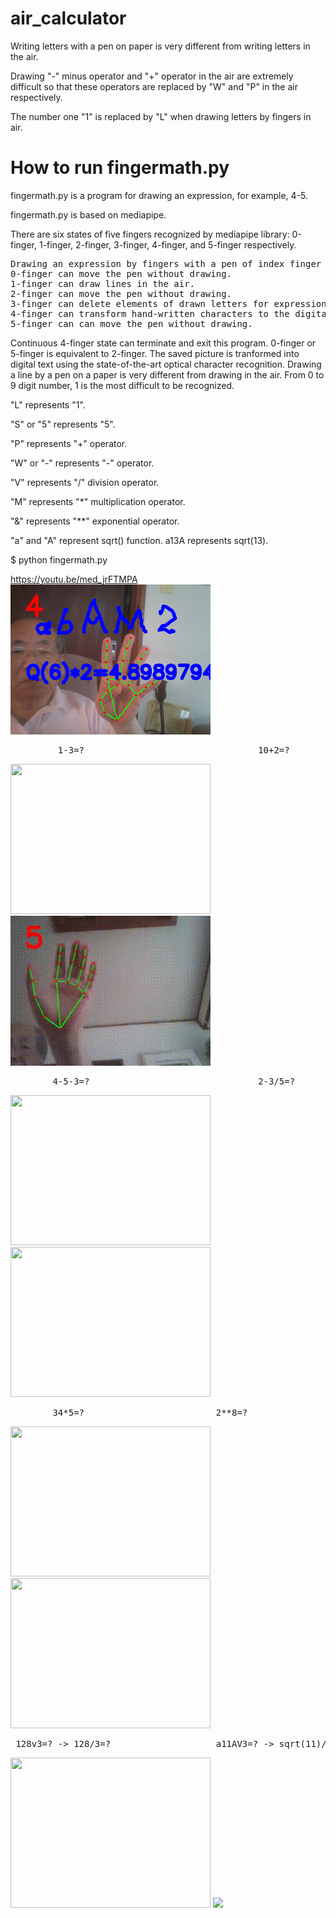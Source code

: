 # air_calculator

Writing letters with a pen on paper is very different from writing letters in the air.

Drawing "-" minus operator and "+" operator in the air are extremely difficult so that these operators are replaced by "W" and "P" in the air respectively.

The number one "1" is replaced by "L" when drawing letters by fingers in air.



# How to run fingermath.py

fingermath.py is a program for drawing an expression, for example, 4-5.

fingermath.py is based on mediapipe.

There are six states of five fingers recognized by mediapipe library: 
0-finger, 1-finger, 2-finger, 3-finger, 4-finger, and 5-finger respectively.
<pre>
Drawing an expression by fingers with a pen of index finger tip. 
0-finger can move the pen without drawing. 
1-finger can draw lines in the air. 
2-finger can move the pen without drawing. 
3-finger can delete elements of drawn letters for expression correction.
4-finger can transform hand-written characters to the digital text for possible calculation.
5-finger can can move the pen without drawing. 
</pre>

Continuous 4-finger state can terminate and exit this program.
0-finger or 5-finger is equivalent to 2-finger.
The saved picture is tranformed into digital text using the state-of-the-art 
optical character recognition.
Drawing a line by a pen on a paper is very different from drawing in the air.
From 0 to 9 digit number, 1 is the most difficult to be recognized.

"L" represents "1".

"S" or "5" represents "5".

"P" represents "+" operator.

"W" or "-" represents "-" operator.

"V" represents "/" division operator.

"M" represents "*" multiplication operator.

"&" represents "\**" exponential operator.

"a" and "A" represent sqrt() function. a13A represents sqrt(13).

$ python fingermath.py

https://youtu.be/med_jrFTMPA
<img src='a6AM2.png' width=320 height=240>

<pre>         1-3=?                                 10+2=?  </pre>
<img src='Lw3.gif' width=320 height=240> <img src='10plus2.gif' width=320 height=240>

<pre>        4-5-3=?                                2-3/5=?   </pre>
<img src='4-5-3.gif' width=320 height=240> <img src='2-3divide_by5.gif' width=320 height=240>

<pre>        34*5=?                         2**8=?</pre>
<img src='34M5.gif' width=320 height=240> <img src='2^8.gif' width=320 height=240>  

<pre> 128v3=? -> 128/3=?                    a11AV3=? -> sqrt(11)/3 </pre>            
<img src='128div3.gif' width=320 height=240> <img src='sqrt(11)div3.gif' width=320 >

